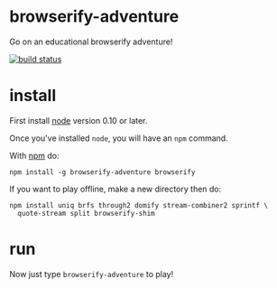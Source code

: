 # browserify-adventure

Go on an educational browserify adventure!

[![build status](https://secure.travis-ci.org/substack/browserify-adventure.png)](http://travis-ci.org/substack/browserify-adventure)

# install

First install [node](http://nodejs.org) version 0.10 or later.

Once you've installed `node`, you will have an `npm` command.

With [npm](https://npmjs.org) do:

```
npm install -g browserify-adventure browserify
```

If you want to play offline, make a new directory then do:

```
npm install uniq brfs through2 domify stream-combiner2 sprintf \
  quote-stream split browserify-shim
```

# run

Now just type `browserify-adventure` to play!
